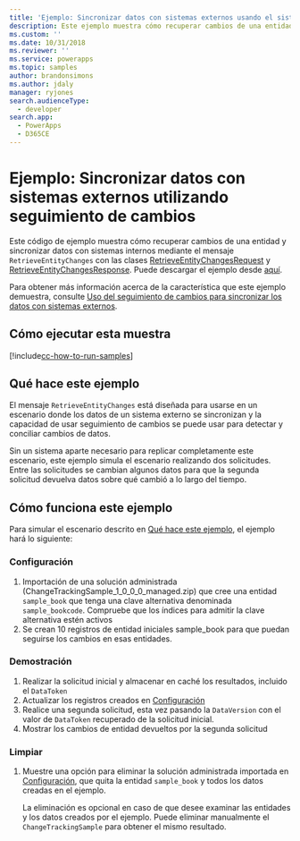 ```yaml
---
title: 'Ejemplo: Sincronizar datos con sistemas externos usando el sistema de seguimiento de cambios (Common Data Service para aplicaciones) | Microsoft Docs'
description: Este ejemplo muestra cómo recuperar cambios de una entidad y sincronizar datos con sistemas externos.
ms.custom: ''
ms.date: 10/31/2018
ms.reviewer: ''
ms.service: powerapps
ms.topic: samples
author: brandonsimons
ms.author: jdaly
manager: ryjones
search.audienceType:
  - developer
search.app:
  - PowerApps
  - D365CE
---
```

# <a name="sample-synchronize-data-with-external-systems-using-change-tracking"></a>Ejemplo: Sincronizar datos con sistemas externos utilizando seguimiento de cambios

<!-- https://docs.microsoft.com/en-us/dynamics365/customer-engagement/developer/sample-synchronize-data-external-systems-using-change-tracking -->

Este código de ejemplo muestra cómo recuperar cambios de una entidad y sincronizar datos con sistemas internos mediante el mensaje `RetrieveEntityChanges` con las clases [RetrieveEntityChangesRequest](https://docs.microsoft.com/dotnet/api/microsoft.xrm.sdk.messages.retrieveentitychangesrequest) y [RetrieveEntityChangesResponse](https://docs.microsoft.com/dotnet/api/microsoft.xrm.sdk.messages.retrieveentitychangesresponse). Puede descargar el ejemplo desde [aquí](https://github.com/Microsoft/PowerApps-Samples/tree/master/cds/orgsvc/C%23/Changetracking).

Para obtener más información acerca de la característica que este ejemplo demuestra, consulte [Uso del seguimiento de cambios para sincronizar los datos con sistemas externos](https://docs.microsoft.com/powerapps/developer/common-data-service/use-change-tracking-synchronize-data-external-systems).
<!-- The link above won't work until the topic is published -->

## <a name="how-to-run-this-sample"></a>Cómo ejecutar esta muestra

[!include[cc-how-to-run-samples](../../includes/cc-how-to-run-samples.md)]

## <a name="what-this-sample-does"></a>Qué hace este ejemplo

El mensaje `RetrieveEntityChanges` está diseñada para usarse en un escenario donde los datos de un sistema externo se sincronizan y la capacidad de usar seguimiento de cambios se puede usar para detectar y conciliar cambios de datos.

Sin un sistema aparte necesario para replicar completamente este escenario, este ejemplo simula el escenario realizando dos solicitudes. Entre las solicitudes se cambian algunos datos para que la segunda solicitud devuelva datos sobre qué cambió a lo largo del tiempo.

## <a name="how-this-sample-works"></a>Cómo funciona este ejemplo

Para simular el escenario descrito en [Qué hace este ejemplo](#what-this-sample-does), el ejemplo hará lo siguiente:

### <a name="setup"></a>Configuración

1. Importación de una solución administrada (ChangeTrackingSample_1_0_0_0_managed.zip) que cree una entidad `sample_book` que tenga una clave alternativa denominada `sample_bookcode`. Compruebe que los índices para admitir la clave alternativa estén activos
1. Se crean 10 registros de entidad iniciales sample_book para que puedan seguirse los cambios en esas entidades.

### <a name="demonstrate"></a>Demostración

1. Realizar la solicitud inicial y almacenar en caché los resultados, incluido el `DataToken`
1. Actualizar los registros creados en [Configuración](#setup)
1. Realice una segunda solicitud, esta vez pasando la `DataVersion` con el valor de `DataToken` recuperado de la solicitud inicial.
1. Mostrar los cambios de entidad devueltos por la segunda solicitud

### <a name="clean-up"></a>Limpiar

1. Muestre una opción para eliminar la solución administrada importada en [Configuración](#setup), que quita la entidad `sample_book` y todos los datos creadas en el ejemplo.

    La eliminación es opcional en caso de que desee examinar las entidades y los datos creados por el ejemplo. Puede eliminar manualmente el `ChangeTrackingSample` para obtener el mismo resultado.
